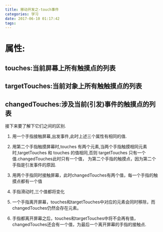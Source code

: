 ```yaml
---
title: 移动开发之-touch事件
categories: 学习
date: 2017-06-10 01:17:42
tags:
---
```


# 属性:
## touches:当前屏幕上所有触摸点的列表
## targetTouches:当前对象上所有触触摸点的列表
## changedTouches:涉及当前(引发)事件的触摸点的列表

接下来要了解下它们之间的区别.

<!--more-->

1. 用一个手指接触屏幕,出发事件,此时上述三个属性有相同的值.

2. 用第二个手指触摸屏幕时,touches 有两个元素,当两个手指触摸相同元素时,targetTouches 和 touches 的值相同,否则 targetTouches 只有一个值.changedTouches此时只有一个值，
为第二个手指的触摸点，因为第二个手指是引发事件的原因.

3. 用两个手指同时接触屏幕，此时changedTouches有两个值，每一个手指的触摸点都有一个值

4. 手指滑动时,三个值都将变化

5. 一个手指离开屏幕，touches和targetTouches中对应的元素会同时移除，而changedTouches仍然会存在元素。

6. 手指都离开屏幕之后，touches和targetTouches中将不会再有值，changedTouches还会有一个值，为最后一个离开屏幕的手指的接触点.

